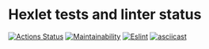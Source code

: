 # Hexlet tests and linter status

[![Actions Status](https://github.com/Eudgene/frontend-project-lvl1/workflows/hexlet-check/badge.svg)](https://github.com/Eudgene/frontend-project-lvl1/actions)
[![Maintainability](https://api.codeclimate.com/v1/badges/d5cb27f921ba26a5b529/maintainability)](https://codeclimate.com/github/Eudgene/frontend-project-lvl1/maintainability)
[![Eslint](https://github.com/Eudgene/frontend-project-lvl1/actions/workflows/eslint_.yml/badge.svg)](https://github.com/Eudgene/frontend-project-lvl1/actions/workflows/eslint_.yml)
[![asciicast](https://asciinema.org/a/996xyYeLkESwi1kutKquEP6NT.svg)](https://asciinema.org/a/996xyYeLkESwi1kutKquEP6NT)